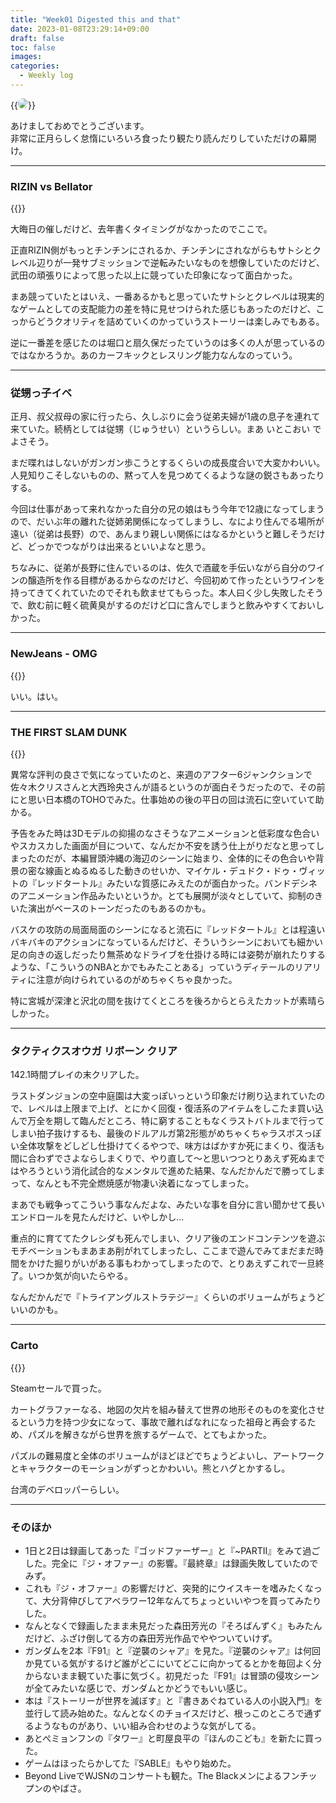 ```yaml
---
title: "Week01 Digested this and that"
date: 2023-01-08T23:29:14+09:00
draft: false
toc: false
images:
categories:
  - Weekly log
---
```


{{<image src="/images/images/230105.webp" style="border-radius: 15px;">}}

あけましておめでとうございます。  
非常に正月らしく怠惰にいろいろ食ったり観たり読んだりしていただけの幕開け。

<!--more-->
---

### RIZIN vs Bellator

{{<youtube sJ5BWPe7D7U>}}

大晦日の催しだけど、去年書くタイミングがなかったのでここで。

正直RIZIN側がもっとチンチンにされるか、チンチンにされながらもサトシとクレベル辺りが一発サブミッションで逆転みたいなものを想像していたのだけど、武田の頑張りによって思った以上に競っていた印象になって面白かった。

まあ競っていたとはいえ、一番あるかもと思っていたサトシとクレベルは現実的なゲームとしての支配能力の差を特に見せつけられた感じもあったのだけど、こっからどうクオリティを詰めていくのかっていうストーリーは楽しみでもある。

逆に一番差を感じたのは堀口と扇久保だったていうのは多くの人が思っているのではなかろうか。あのカーフキックとレスリング能力なんなのっていう。

---

### 従甥っ子イベ

正月、叔父叔母の家に行ったら、久しぶりに会う従弟夫婦が1歳の息子を連れて来ていた。続柄としては従甥（じゅうせい）というらしい。まあ いとこおい でよさそう。

まだ喋れはしないがガンガン歩こうとするくらいの成長度合いで大変かわいい。人見知りこそしないものの、黙って人を見つめてくるような謎の鋭さもあったりする。

今回は仕事があって来れなかった自分の兄の娘はもう今年で12歳になってしまうので、だいぶ年の離れた従姉弟関係になってしまうし、なにより住んでる場所が遠い（従弟は長野）ので、あんまり親しい関係にはなるかというと難しそうだけど、どっかでつながりは出来るといいよなと思う。

ちなみに、従弟が長野に住んでいるのは、佐久で酒蔵を手伝いながら自分のワインの醸造所を作る目標があるからなのだけど、今回初めて作ったというワインを持ってきてくれていたのでそれも飲ませてもらった。本人曰く少し失敗したそうで、飲む前に軽く硫黄臭がするのだけど口に含んでしまうと飲みやすくておいしかった。

---

### NewJeans - OMG

{{<youtube sVTy_wmn5SU>}}

いい。はい。

---

### THE FIRST SLAM DUNK

{{<youtube ZRlrH_N10aI>}}

異常な評判の良さで気になっていたのと、来週のアフター6ジャンクションで佐々木クリスさんと大西玲央さんが語るというのが面白そうだったので、その前にと思い日本橋のTOHOでみた。仕事始めの後の平日の回は流石に空いていて助かる。

予告をみた時は3Dモデルの抑揚のなさそうなアニメーションと低彩度な色合いやスカスカした画面が目について、なんだか不安を誘う仕上がりだなと思ってしまったのだが、本編冒頭沖縄の海辺のシーンに始まり、全体的にその色合いや背景の密な線画とぬるぬるした動きのせいか、マイケル・デュドク・ドゥ・ヴィットの『レッドタートル』みたいな質感にみえたのが面白かった。バンドデシネのアニメーション作品みたいというか。とても展開が淡々としていて、抑制のきいた演出がベースのトーンだったのもあるのかも。

バスケの攻防の局面局面のシーンになると流石に『レッドタートル』とは程遠いバキバキのアクションになっているんだけど、そういうシーンにおいても細かい足の向きの返しだったり無茶めなドライブを仕掛ける時には姿勢が崩れたりするような、「こういうのNBAとかでもみたことある」っていうディテールのリアリティに注意が向けられているのがめちゃくちゃ良かった。

特に宮城が深津と沢北の間を抜けてくところを後ろからとらえたカットが素晴らしかった。

---

### タクティクスオウガ リボーン クリア

142.1時間プレイの末クリアした。

ラストダンジョンの空中庭園は大変っぽいっという印象だけ刷り込まれていたので、レベルは上限まで上げ、とにかく回復・復活系のアイテムをしこたま買い込んで万全を期して臨んだところ、特に窮することもなくラストバトルまで行ってしまい拍子抜けするも、最後のドルアルガ第2形態がめちゃくちゃラスボスっぽい全体攻撃をどしどし仕掛けてくるやつで、味方はばかすか死にまくり、復活も間に合わずでさよならしまくりで、やり直して～と思いつつとりあえず死ぬまではやろうという消化試合的なメンタルで進めた結果、なんだかんだで勝ってしまって、なんとも不完全燃焼感が物凄い決着になってしまった。

まあでも戦争ってこういう事なんだよな、みたいな事を自分に言い聞かせて長いエンドロールを見たんだけど、いやしかし…

重点的に育ててたクレシダも死んでしまい、クリア後のエンドコンテンツを遊ぶモチベーションもまあまあ削がれてしまったし、ここまで遊んでみてまだまだ時間をかけた掘りがいがある事もわかってしまったので、とりあえずこれで一旦終了。いつか気が向いたらやる。

なんだかんだで『トライアングルストラテジー』くらいのボリュームがちょうどいいのかも。

---

### Carto

{{<youtube OR8CjIYwmxM>}}

Steamセールで買った。

カートグラファーなる、地図の欠片を組み替えて世界の地形そのものを変化させるという力を持つ少女になって、事故で離ればなれになった祖母と再会するため、パズルを解きながら世界を旅するゲームで、とてもよかった。

パズルの難易度と全体のボリュームがほどほどでちょうどよいし、アートワークとキャラクターのモーションがずっとかわいい。熊とハグとかするし。

台湾のデベロッパーらしい。

---

### そのほか

- 1日と2日は録画してあった『ゴッドファーザー』と『~PARTII』をみて過ごした。完全に『ジ・オファー』の影響。『最終章』は録画失敗していたのでみず。
- これも『ジ・オファー』の影響だけど、突発的にウイスキーを嗜みたくなって、大分背伸びしてアベラワー12年なんてちょっといいやつを買ってみたりした。
- なんとなくで録画したまま未見だった森田芳光の『そろばんずく』もみたんだけど、ふざけ倒してる方の森田芳光作品でややついていけず。
- ガンダムを2本『F91』と『逆襲のシャア』を見た。『逆襲のシャア』は何回か見ている気がするけど誰がどこにいてどこに向かってるとかを毎回よく分からないまま観ていた事に気づく。初見だった『F91』は冒頭の侵攻シーンが全てみたいな感じで、ガンダムとかどうでもいい感じ。
- 本は『ストーリーが世界を滅ぼす』と『書きあぐねている人の小説入門』を並行して読み始めた。なんとなくのチョイスだけど、根っこのところで通ずるようなものがあり、いい組み合わせのような気がしてる。
- あとぺミョンフンの『タワー』と町屋良平の『ほんのこども』を新たに買った。
- ゲームはほったらかしてた『SABLE』もやり始めた。
- Beyond LiveでWJSNのコンサートも観た。The Blackメンによるフンチップンのやばさ。